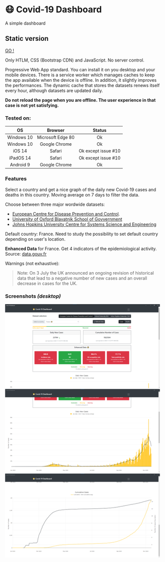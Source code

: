 # :mask: Covid-19 Dashboard
A simple dashboard

## Static version

[GO !](https://www.coviddash.app/)

Only HTLM, CSS (Bootstrap CDN) and JavaScript. No server control.

Progressive Web App standard. You can install it on you desktop and your mobile devices. There is a service worker which manages caches to keep the app available when the device is offline. In addition, it slightly improves the performances. The dynamic cache that stores the datasets renews itself every hour, although datasets are updated daily.

**Do not reload the page when you are offline. The user experience in that case is not yet satisfying.**

### Tested on:
| OS | Browser | Status |
| :------: | :------: | :------: |
| Windows 10 | Microsoft  Edge 80 | Ok |
| Windows 10 | Google Chrome | Ok |
| iOS 14 | Safari | Ok except issue #10 |
| iPadOS 14 | Safari | Ok except issue #10 | 
| Android 9 | Google Chrome | Ok |

### Features

Select a country and get a nice graph of the daily new Covid-19 cases and deaths in this country. Moving average on 7 days to filter the data.

Choose between three major wordwide datasets:
- [European Centre for Disease Prevention and Control](https://www.ecdc.europa.eu/en/publications-data/download-todays-data-geographic-distribution-covid-19-cases-worldwide).
- [University of Oxford Blavatnik School of Govvernment](https://covidtracker.bsg.ox.ac.uk/)
- [Johns Hopkins University Centre for Systems Science and Engineering](https://github.com/CSSEGISandData)

Default country: France. Need to study the possibility to set default country depending on user's location.

**Enhanced Data** for France. Get 4 indicators of the epidemiological activity. Source: [data.gouv.fr](https://www.data.gouv.fr/en/datasets/indicateurs-de-suivi-de-lepidemie-de-covid-19/)

Warnings (not exhaustive):
> Note: On 3 July the  UK announced an ongoing revision of historical data that lead to a negative number of new cases and an overall decrease in cases for the UK.

### Screenshots *(desktop)*

![Desktop view in online mode](img/desktop_view_online.PNG)
![Graph desktop view 1](img/desktop_view_bottom.PNG)
![Graph desktop view 2](img/desktop_view_bottom2.png)
